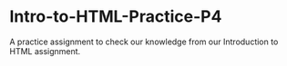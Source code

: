 # Intro-to-HTML-Practice-P4
A practice assignment to check our knowledge from our Introduction to HTML assignment.
